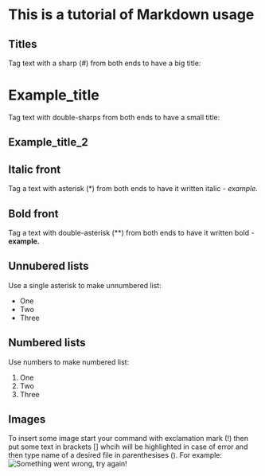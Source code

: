 # This is a tutorial of Markdown usage

## Titles
Tag text with a sharp (#) from both ends to have a big title:
# Example_title

Tag text with double-sharps from both ends to have a small title:
## Example_title_2

## Italic front
Tag a text with asterisk (*) from both ends to have it written italic - *example.*

## Bold front
Tag a text with double-asterisk (**) from both ends to have it written bold - **example.**

## Unnubered lists
Use a single asterisk to make unnumbered list:
* One
* Two
* Three

## Numbered lists
Use numbers to make numbered list:
1. One
2. Two
3. Three

## Images
To insert some image start your command with exclamation mark (!) then put some text in brackets [] whcih will be highlighted in case of error and then type name of a desired file in parenthesises ().
For example:
![Something went wrong, try again!](fun_pic.jpg)
